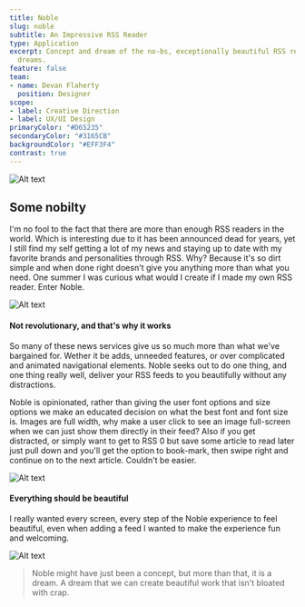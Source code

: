 ```yaml
---
title: Noble
slug: noble
subtitle: An Impressive RSS Reader
type: Application
excerpt: Concept and dream of the no-bs, exceptionally beautiful RSS reader of my
  dreams.
feature: false
team:
- name: Devan Flaherty
  position: Designer
scope:
- label: Creative Direction
- label: UX/UI Design
primaryColor: "#D65235"
secondaryColor: "#3165CB"
backgroundColor: "#EFF3F4"
contrast: true
---
```


![Alt text](http://media.saltagency.co/projects/noble/images/showcase.jpg)

## Some nobilty
I'm no fool to the fact that there are more than enough RSS readers in the world. Which is interesting due to it has been announced dead for years, yet I still find my self getting a lot of my news and staying up to date with my favorite brands and personalities through RSS. Why? Because it's so dirt simple and when done right doesn't give you anything more than what you need. One summer I was curious what would I create if I made my own RSS reader. Enter Noble.

![Alt text](http://media.saltagency.co/projects/noble/images/brand.png)

#### Not revolutionary, and that's why it works
So many of these news services give us so much more than what we've bargained for. Wether it be adds, unneeded features, or over complicated and animated navigational elements. Noble seeks out to do one thing, and one thing really well, deliver your RSS feeds to you beautifully without any distractions.

Noble is opinionated, rather than giving the user font options and size options we make an educated decision on what the best font and font size is. Images are full width, why make a user click to see an image full-screen when we can just show them directly in their feed? Also if you get distracted, or simply want to get to RSS 0 but save some article to read later just pull down and you'll get the option to book-mark, then swipe right and continue on to the next article. Couldn't be easier.

![Alt text](http://media.saltagency.co/projects/noble/images/read.png)

#### Everything should be beautiful

I really wanted every screen, every step of the Noble experience to feel beautiful, even when adding a feed I wanted to make the experience fun and welcoming.

![Alt text](http://media.saltagency.co/projects/noble/images/add.png)

> Noble might have just been a concept, but more than that, it is a dream. A dream that we can create beautiful work that isn't bloated with crap.
